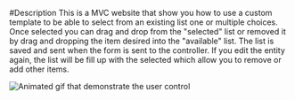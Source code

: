 #Description
This is a MVC website that show you how to use a custom template to be able to select from an existing list one or multiple choices. Once selected you can drag and drop from the "selected" list or removed it by drag and dropping the item desired into the "available" list. The list is saved and sent when the form is sent to the controller. If you edit the entity again, the list will be fill up with the selected which allow you to remove or add other items.




![Animated gif that demonstrate the user control](https://raw.github.com/MrDesjardins/DragAndDropWebList/master/MultiChoice.gif"Demo")
